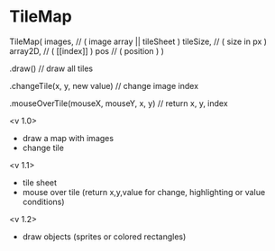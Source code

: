 # TileMap

TileMap(
    images, // ( image array || tileSheet )
    tileSize, // ( size in px )
    array2D, // ( [[index]] )
    pos // ( position )
)

.draw() // draw all tiles

.changeTile(x, y, new value) // change image index

.mouseOverTile(mouseX, mouseY, x, y) // return x, y, index

<v 1.0>
- draw a map with images
- change tile

<v 1.1>
- tile sheet
- mouse over tile (return x,y,value for change, highlighting or value conditions)

<v 1.2>
- draw objects (sprites or colored rectangles)